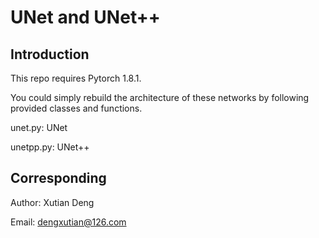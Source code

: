 # UNet and UNet++
## Introduction

This repo requires Pytorch 1.8.1.

You could simply rebuild the architecture of these networks by following provided classes and functions.

unet.py: UNet

unetpp.py: UNet++



## Corresponding

Author: Xutian Deng

Email: dengxutian@126.com